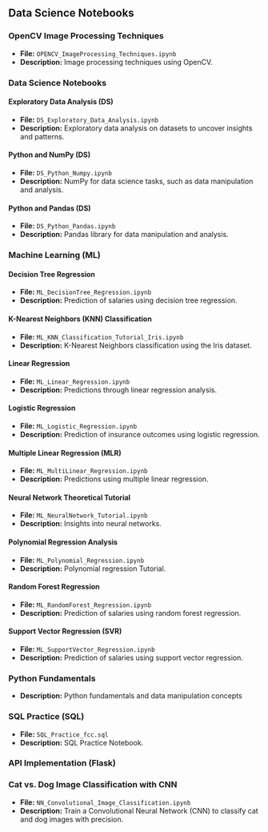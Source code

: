 ## Data Science Notebooks

### OpenCV Image Processing Techniques

- **File:** `OPENCV_ImageProcessing_Techniques.ipynb`
- **Description:** Image processing techniques using OpenCV.

### Data Science Notebooks

#### Exploratory Data Analysis (DS)

- **File:** `DS_Exploratory_Data_Analysis.ipynb`
- **Description:** Exploratory data analysis on datasets to uncover insights and patterns.

#### Python and NumPy (DS)

- **File:** `DS_Python_Numpy.ipynb`
- **Description:** NumPy for data science tasks, such as data manipulation and analysis.

#### Python and Pandas (DS)

- **File:** `DS_Python_Pandas.ipynb`
- **Description:** Pandas library for data manipulation and analysis.

### Machine Learning (ML)

#### Decision Tree Regression

- **File:** `ML_DecisionTree_Regression.ipynb`
- **Description:** Prediction of salaries using decision tree regression.

#### K-Nearest Neighbors (KNN) Classification

- **File:** `ML_KNN_Classification_Tutorial_Iris.ipynb`
- **Description:** K-Nearest Neighbors classification using the Iris dataset.

#### Linear Regression

- **File:** `ML_Linear_Regression.ipynb`
- **Description:** Predictions through linear regression analysis.

#### Logistic Regression

- **File:** `ML_Logistic_Regression.ipynb`
- **Description:** Prediction of insurance outcomes using logistic regression.

#### Multiple Linear Regression (MLR)

- **File:** `ML_MultiLinear_Regression.ipynb`
- **Description:** Predictions using multiple linear regression.

#### Neural Network Theoretical Tutorial

- **File:** `ML_NeuralNetwork_Tutorial.ipynb`
- **Description:** Insights into neural networks.

#### Polynomial Regression Analysis

- **File:** `ML_Polynomial_Regression.ipynb`
- **Description:** Polynomial regression Tutorial.

#### Random Forest Regression

- **File:** `ML_RandomForest_Regression.ipynb`
- **Description:** Prediction of salaries using random forest regression.

#### Support Vector Regression (SVR)

- **File:** `ML_SupportVector_Regression.ipynb`
- **Description:** Prediction of salaries using support vector regression.

### Python Fundamentals

- **Description:** Python fundamentals and data manipulation concepts

### SQL Practice (SQL)

- **File:** `SQL_Practice_fcc.sql`
- **Description:** SQL Practice Notebook.

### API Implementation (Flask)

### Cat vs. Dog Image Classification with CNN

- **File:** `NN_Convolutional_Image_Classification.ipynb`
- **Description:** Train a Convolutional Neural Network (CNN) to classify cat and dog images with precision.

